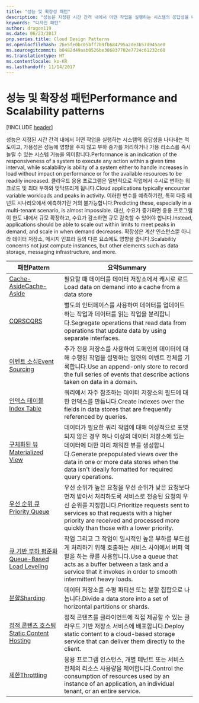 ```yaml
---
title: "성능 및 확장성 패턴"
description: "성능은 지정된 시간 간격 내에서 어떤 작업을 실행하는 시스템의 응답성을 나타내는 척도이고, 가용성은 성능에 영향을 주지 않고 부하 증가를 처리하거나 가용 리소스를 즉시 늘릴 수 있는 시스템 기능을 의미합니다. 클라우드 응용 프로그램은 일반적으로 작업에서 수시로 변하는 워크로드 및 최대 부하와 맞닥뜨리게 됩니다. 이러한 변수를 예측하기란, 특히 다중 테넌트 시나리오에서 예측하기란 거의 불가능합니다. 대신, 수요가 증가하면 응용 프로그램이 한도 내에서 규모 확장하고, 수요가 감소하면 규모 감축할 수 있어야 합니다. 확장성은 계산 인스턴스뿐 아니라 데이터 저장소, 메시지 인프라 등의 다른 요소에도 영향을 줍니다."
keywords: "디자인 패턴"
author: dragon119
ms.date: 06/23/2017
pnp.series.title: Cloud Design Patterns
ms.openlocfilehash: 26e5fe0bc05bff7b9fb684795a2de3b57d945ae0
ms.sourcegitcommit: b0482d49aab0526be386837702e7724c61232c60
ms.translationtype: HT
ms.contentlocale: ko-KR
ms.lasthandoff: 11/14/2017
---
```

# <a name="performance-and-scalability-patterns"></a><span data-ttu-id="5cde5-108">성능 및 확장성 패턴</span><span class="sxs-lookup"><span data-stu-id="5cde5-108">Performance and Scalability patterns</span></span>

[!INCLUDE [header](../../_includes/header.md)]

<span data-ttu-id="5cde5-109">성능은 지정된 시간 간격 내에서 어떤 작업을 실행하는 시스템의 응답성을 나타내는 척도이고, 가용성은 성능에 영향을 주지 않고 부하 증가를 처리하거나 가용 리소스를 즉시 늘릴 수 있는 시스템 기능을 의미합니다.</span><span class="sxs-lookup"><span data-stu-id="5cde5-109">Performance is an indication of the responsiveness of a system to execute any action within a given time interval, while scalability is ability of a system either to handle increases in load without impact on performance or for the available resources to be readily increased.</span></span> <span data-ttu-id="5cde5-110">클라우드 응용 프로그램은 일반적으로 작업에서 수시로 변하는 워크로드 및 최대 부하와 맞닥뜨리게 됩니다.</span><span class="sxs-lookup"><span data-stu-id="5cde5-110">Cloud applications typically encounter variable workloads and peaks in activity.</span></span> <span data-ttu-id="5cde5-111">이러한 변수를 예측하기란, 특히 다중 테넌트 시나리오에서 예측하기란 거의 불가능합니다.</span><span class="sxs-lookup"><span data-stu-id="5cde5-111">Predicting these, especially in a multi-tenant scenario, is almost impossible.</span></span> <span data-ttu-id="5cde5-112">대신, 수요가 증가하면 응용 프로그램이 한도 내에서 규모 확장하고, 수요가 감소하면 규모 감축할 수 있어야 합니다.</span><span class="sxs-lookup"><span data-stu-id="5cde5-112">Instead, applications should be able to scale out within limits to meet peaks in demand, and scale in when demand decreases.</span></span> <span data-ttu-id="5cde5-113">확장성은 계산 인스턴스뿐 아니라 데이터 저장소, 메시지 인프라 등의 다른 요소에도 영향을 줍니다.</span><span class="sxs-lookup"><span data-stu-id="5cde5-113">Scalability concerns not just compute instances, but other elements such as data storage, messaging infrastructure, and more.</span></span>

| <span data-ttu-id="5cde5-114">패턴</span><span class="sxs-lookup"><span data-stu-id="5cde5-114">Pattern</span></span> | <span data-ttu-id="5cde5-115">요약</span><span class="sxs-lookup"><span data-stu-id="5cde5-115">Summary</span></span> |
| ------- | ------- |
| [<span data-ttu-id="5cde5-116">Cache-Aside</span><span class="sxs-lookup"><span data-stu-id="5cde5-116">Cache-Aside</span></span>](../cache-aside.md) | <span data-ttu-id="5cde5-117">필요할 때 데이터를 데이터 저장소에서 캐시로 로드</span><span class="sxs-lookup"><span data-stu-id="5cde5-117">Load data on demand into a cache from a data store</span></span> |
| [<span data-ttu-id="5cde5-118">CQRS</span><span class="sxs-lookup"><span data-stu-id="5cde5-118">CQRS</span></span>](../cqrs.md) | <span data-ttu-id="5cde5-119">별도의 인터페이스를 사용하여 데이터를 업데이트하는 작업과 데이터를 읽는 작업을 분리합니다.</span><span class="sxs-lookup"><span data-stu-id="5cde5-119">Segregate operations that read data from operations that update data by using separate interfaces.</span></span> |
| [<span data-ttu-id="5cde5-120">이벤트 소싱</span><span class="sxs-lookup"><span data-stu-id="5cde5-120">Event Sourcing</span></span>](../event-sourcing.md) | <span data-ttu-id="5cde5-121">추가 전용 저장소를 사용하여 도메인의 데이터에 대해 수행된 작업을 설명하는 일련의 이벤트 전체를 기록합니다.</span><span class="sxs-lookup"><span data-stu-id="5cde5-121">Use an append-only store to record the full series of events that describe actions taken on data in a domain.</span></span> |
| [<span data-ttu-id="5cde5-122">인덱스 테이블</span><span class="sxs-lookup"><span data-stu-id="5cde5-122">Index Table</span></span>](../index-table.md) | <span data-ttu-id="5cde5-123">쿼리에서 자주 참조하는 데이터 저장소의 필드에 대한 인덱스를 만듭니다.</span><span class="sxs-lookup"><span data-stu-id="5cde5-123">Create indexes over the fields in data stores that are frequently referenced by queries.</span></span> |
| [<span data-ttu-id="5cde5-124">구체화된 뷰</span><span class="sxs-lookup"><span data-stu-id="5cde5-124">Materialized View</span></span>](../materialized-view.md) | <span data-ttu-id="5cde5-125">데이터가 필요한 쿼리 작업에 대해 이상적으로 포맷되지 않은 경우 하나 이상의 데이터 저장소에 있는 데이터에 대한 미리 채워진 뷰를 생성합니다.</span><span class="sxs-lookup"><span data-stu-id="5cde5-125">Generate prepopulated views over the data in one or more data stores when the data isn't ideally formatted for required query operations.</span></span> |
| [<span data-ttu-id="5cde5-126">우선 순위 큐</span><span class="sxs-lookup"><span data-stu-id="5cde5-126">Priority Queue</span></span>](../priority-queue.md) | <span data-ttu-id="5cde5-127">우선 순위가 높은 요청을 우선 순위가 낮은 요청보다 먼저 받아서 처리하도록 서비스로 전송된 요청의 우선 순위를 지정합니다.</span><span class="sxs-lookup"><span data-stu-id="5cde5-127">Prioritize requests sent to services so that requests with a higher priority are received and processed more quickly than those with a lower priority.</span></span> |
| [<span data-ttu-id="5cde5-128">큐 기반 부하 평준화</span><span class="sxs-lookup"><span data-stu-id="5cde5-128">Queue-Based Load Leveling</span></span>](../queue-based-load-leveling.md) | <span data-ttu-id="5cde5-129">작업 그리고 그 작업이 일시적인 높은 부하를 부드럽게 처리하기 위해 호출하는 서비스 사이에서 버퍼 역할을 하는 큐를 사용합니다.</span><span class="sxs-lookup"><span data-stu-id="5cde5-129">Use a queue that acts as a buffer between a task and a service that it invokes in order to smooth intermittent heavy loads.</span></span> |
| [<span data-ttu-id="5cde5-130">분할</span><span class="sxs-lookup"><span data-stu-id="5cde5-130">Sharding</span></span>](../sharding.md) | <span data-ttu-id="5cde5-131">데이터 저장소를 수평 파티션 또는 분할 집합으로 나눕니다.</span><span class="sxs-lookup"><span data-stu-id="5cde5-131">Divide a data store into a set of horizontal partitions or shards.</span></span> |
| [<span data-ttu-id="5cde5-132">정적 콘텐츠 호스팅</span><span class="sxs-lookup"><span data-stu-id="5cde5-132">Static Content Hosting</span></span>](../static-content-hosting.md) | <span data-ttu-id="5cde5-133">정적 콘텐츠를 클라이언트에 직접 제공할 수 있는 클라우드 기반 저장소 서비스에 배포합니다.</span><span class="sxs-lookup"><span data-stu-id="5cde5-133">Deploy static content to a cloud-based storage service that can deliver them directly to the client.</span></span> |
| [<span data-ttu-id="5cde5-134">제한</span><span class="sxs-lookup"><span data-stu-id="5cde5-134">Throttling</span></span>](../throttling.md) | <span data-ttu-id="5cde5-135">응용 프로그램 인스턴스, 개별 테넌트 또는 서비스 전체의 리소스 사용량을 제어합니다.</span><span class="sxs-lookup"><span data-stu-id="5cde5-135">Control the consumption of resources used by an instance of an application, an individual tenant, or an entire service.</span></span> |